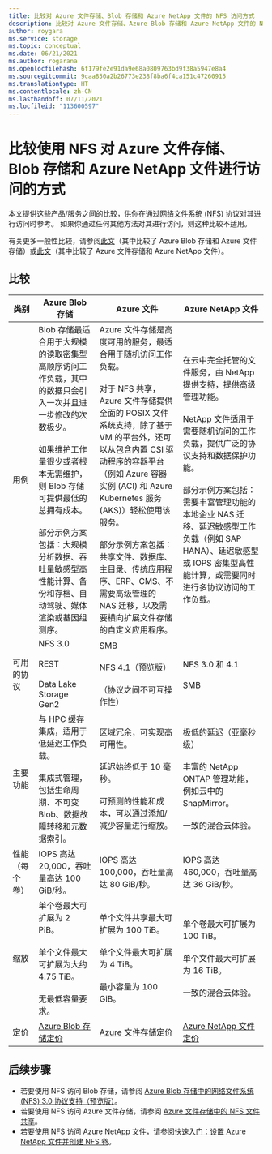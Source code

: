 ```yaml
---
title: 比较对 Azure 文件存储、Blob 存储和 Azure NetApp 文件的 NFS 访问方式
description: 比较对 Azure 文件存储、Azure Blob 存储和 Azure NetApp 文件的 NFS 访问方式。
author: roygara
ms.service: storage
ms.topic: conceptual
ms.date: 06/21/2021
ms.author: rogarana
ms.openlocfilehash: 6f179fe2e91da9e68a0809763bd9f38a5947e8a4
ms.sourcegitcommit: 9caa850a2b26773e238f8ba6f4ca151c47260915
ms.translationtype: HT
ms.contentlocale: zh-CN
ms.lasthandoff: 07/11/2021
ms.locfileid: "113600597"
---
```

# <a name="compare-access-to-azure-files-blob-storage-and-azure-netapp-files-with-nfs"></a>比较使用 NFS 对 Azure 文件存储、Blob 存储和 Azure NetApp 文件进行访问的方式

本文提供这些产品/服务之间的比较，供你在通过[网络文件系统 (NFS)](https://en.wikipedia.org/wiki/Network_File_System) 协议对其进行访问时参考。 如果你通过任何其他方法对其进行访问，则这种比较不适用。

有关更多一般性比较，请参阅[此文](storage-introduction.md)（其中比较了 Azure Blob 存储和 Azure 文件存储）或[此文](../files/storage-files-netapp-comparison.md)（其中比较了 Azure 文件存储和 Azure NetApp 文件）。

## <a name="comparison"></a>比较

|类别  |Azure Blob 存储  |Azure 文件  |Azure NetApp 文件  |
|---------|---------|---------|---------|
|用例     |Blob 存储最适合用于大规模的读取密集型高顺序访问工作负载，其中的数据只会引入一次并且进一步修改的次数极少。<br></br>如果维护工作量很少或者根本无需维护，则 Blob 存储可提供最低的总拥有成本。<br></br>部分示例方案包括：大规模分析数据、吞吐量敏感型高性能计算、备份和存档、自动驾驶、媒体渲染或基因组测序。         |Azure 文件存储是高度可用的服务，最适合用于随机访问工作负载。<br></br>对于 NFS 共享，Azure 文件存储提供全面的 POSIX 文件系统支持，除了基于 VM 的平台外，还可以从包含内置 CSI 驱动程序的容器平台（例如 Azure 容器实例 (ACI) 和 Azure Kubernetes 服务 (AKS)）轻松使用该服务。<br></br>部分示例方案包括：共享文件、数据库、主目录、传统应用程序、ERP、CMS、不需要高级管理的 NAS 迁移，以及需要横向扩展文件存储的自定义应用程序。         |在云中完全托管的文件服务，由 NetApp 提供支持，提供高级管理功能。<br></br>NetApp 文件适用于需要随机访问的工作负载，提供广泛的协议支持和数据保护功能。<br></br>部分示例方案包括：需要丰富管理功能的本地企业 NAS 迁移、延迟敏感型工作负载（例如 SAP HANA）、延迟敏感型或 IOPS 密集型高性能计算，或需要同时进行多协议访问的工作负载。         |
|可用的协议     |NFS 3.0<br></br>REST<br></br>Data Lake Storage Gen2         |SMB<br><br>NFS 4.1（预览版）<br></br> （协议之间不可互操作性）         |NFS 3.0 和 4.1<br></br>SMB         |
|主要功能     | 与 HPC 缓存集成，适用于低延迟工作负载。 <br> </br> 集成式管理，包括生命周期、不可变 Blob、数据故障转移和元数据索引。         | 区域冗余，可实现高可用性。 <br></br> 延迟始终低于 10 毫秒。 <br></br>可预测的性能和成本，可以通过添加/减少容量进行缩放。         |极低的延迟（亚毫秒级）<br></br>丰富的 NetApp ONTAP 管理功能，例如云中的 SnapMirror。<br></br>一致的混合云体验。         |
|性能（每个卷）     |IOPS 高达 20,000，吞吐量高达 100 GiB/秒。         |IOPS 高达 100,000，吞吐量高达 80 GiB/秒。         |IOPS 高达 460,000，吞吐量高达 36 GiB/秒。         |
|缩放     | 单个卷最大可扩展为 2 PiB。 <br></br> 单个文件最大可扩展为大约 4.75 TiB。<br></br>无最低容量要求。         |单个文件共享最大可扩展为 100 TiB。<br></br>单个文件最大可扩展为 4 TiB。<br></br>最小容量为 100 GiB。         |单个卷最大可扩展为 100 TiB。<br></br>单个文件最大可扩展为 16 TiB。<br></br>一致的混合云体验。         |
|定价     |[Azure Blob 存储定价](https://azure.microsoft.com/pricing/details/storage/blobs/)         |[Azure 文件存储定价](https://azure.microsoft.com/pricing/details/storage/files/)         |[Azure NetApp 文件定价](https://azure.microsoft.com/pricing/details/netapp/)         |


## <a name="next-steps"></a>后续步骤

- 若要使用 NFS 访问 Blob 存储，请参阅 [Azure Blob 存储中的网络文件系统 (NFS) 3.0 协议支持（预览版）](../blobs/network-file-system-protocol-support.md)。
- 若要使用 NFS 访问 Azure 文件存储，请参阅 [Azure 文件存储中的 NFS 文件共享](../files/files-nfs-protocol.md)。
- 若要使用 NFS 访问 Azure NetApp 文件，请参阅[快速入门：设置 Azure NetApp 文件并创建 NFS 卷](../../azure-netapp-files/azure-netapp-files-quickstart-set-up-account-create-volumes.md)。
